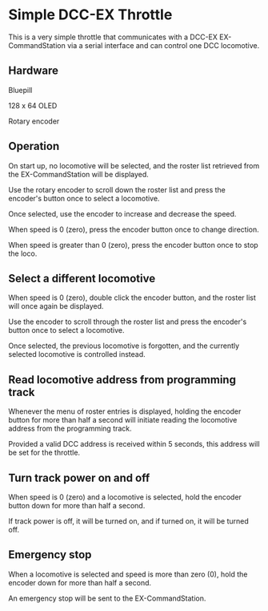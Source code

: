 # Simple DCC-EX Throttle

This is a very simple throttle that communicates with a DCC-EX EX-CommandStation via a serial interface and can control one DCC locomotive.

## Hardware

Bluepill

128 x 64 OLED

Rotary encoder

## Operation

On start up, no locomotive will be selected, and the roster list retrieved from the EX-CommandStation will be displayed.

Use the rotary encoder to scroll down the roster list and press the encoder's button once to select a locomotive.

Once selected, use the encoder to increase and decrease the speed.

When speed is 0 (zero), press the encoder button once to change direction.

When speed is greater than 0 (zero), press the encoder button once to stop the loco.

## Select a different locomotive

When speed is 0 (zero), double click the encoder button, and the roster list will once again be displayed.

Use the encoder to scroll through the roster list and press the encoder's button once to select a locomotive.

Once selected, the previous locomotive is forgotten, and the currently selected locomotive is controlled instead.

## Read locomotive address from programming track

Whenever the menu of roster entries is displayed, holding the encoder button for more than half a second will initiate reading the locomotive address from the programming track.

Provided a valid DCC address is received within 5 seconds, this address will be set for the throttle.

## Turn track power on and off

When speed is 0 (zero) and a locomotive is selected, hold the encoder button down for more than half a second.

If track power is off, it will be turned on, and if turned on, it will be turned off.

## Emergency stop

When a locomotive is selected and speed is more than zero (0), hold the encoder down for more than half a second.

An emergency stop will be sent to the EX-CommandStation.
